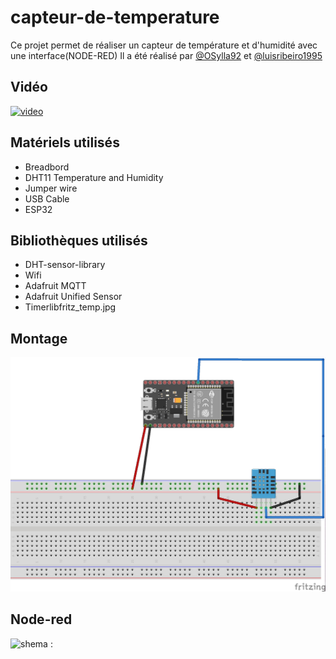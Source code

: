 # capteur-de-temperature
 
 Ce projet permet de réaliser un capteur de température et d'humidité avec une interface(NODE-RED)
 Il a été réalisé par [@OSylla92](https://github.com/OSylla92) et [@luisribeiro1995](https://github.com/LuisRibeiro1995)
 
 ## Vidéo 
 
 [![video](https://img.youtube.com/vi/DZRN9IsLjPY/0.jpg)](https://youtu.be/DZRN9IsLjPY)
 
 ## Matériels utilisés
 + Breadbord
 + DHT11 Temperature and Humidity
 + Jumper wire
 + USB Cable 
 + ESP32
 
## Bibliothèques utilisés

 + DHT-sensor-library
 + Wifi
 + Adafruit MQTT
 + Adafruit Unified Sensor
 + Timerlibfritz_temp.jpg

## **Montage**
![schema : ](fritz_temp.jpg)

## Node-red
![shema : ](node-red.jpg)

